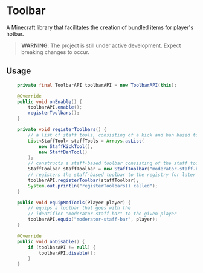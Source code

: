 # Toolbar
A Minecraft library that facilitates the creation of bundled items for player's hotbar.

> **WARNING**: The project is still under active development. Expect breaking changes to occur.

## Usage
```java
    private final ToolbarAPI toolbarAPI = new ToolbarAPI(this);

    @Override
    public void onEnable() {
        toolbarAPI.enable();
        registerToolbars();
    }

    private void registerToolbars() {
        // a list of staff tools, consisting of a kick and ban based tools
        List<StaffTool> staffTools = Arrays.asList(
            new StaffKickTool(),
            new StaffBanTool()
        );
        // constructs a staff-based toolbar consisting of the staff tools above
        StaffToolbar staffToolbar = new StaffToolbar("moderator-staff-bar", staffTools.toArray(new StaffTool[0]));
        // registers the staff-based toolbar to the registry for later use
        toolbarAPI.registerToolbar(staffToolbar);
        System.out.println("registerToolbars() called");
    }

    public void equipModTools(Player player) {
        // equips a toolbar that goes with the 
        // identifier "moderator-staff-bar" to the given player
        toolbarAPI.equip("moderator-staff-bar", player);
    }

    @Override
    public void onDisable() {
        if (toolbarAPI != null) {
            toolbarAPI.disable();
        }
    }
```
